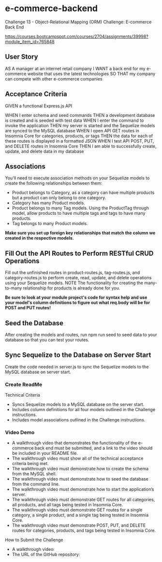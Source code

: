 # e-commerce-backend
Challenge 13 - Object-Relational Mapping (ORM) Challenge: E-commerce Back End

https://courses.bootcampspot.com/courses/2704/assignments/39998?module_item_id=765848

## User Story
AS A manager at an internet retail company
I WANT a back end for my e-commerce website that uses the latest technologies
SO THAT my company can compete with other e-commerce companies


## Acceptance Criteria
GIVEN a functional Express.js API
<!-- WHEN I add my database name, MySQL username, and MySQL password to an environment variable file
THEN I am able to connect to a database using Sequelize -->
WHEN I enter schema and seed commands
THEN a development database is created and is seeded with test data
WHEN I enter the command to invoke the application
THEN my server is started and the Sequelize models are synced to the MySQL database
WHEN I open API GET routes in Insomnia Core for categories, products, or tags
THEN the data for each of these routes is displayed in a formatted JSON
WHEN I test API POST, PUT, and DELETE routes in Insomnia Core
THEN I am able to successfully create, update, and delete data in my database

## Associations
You'll need to execute association methods on your Sequelize models to create the following relationships between them:
- Product belongs to Category, as a category can have multiple products but a product can only belong to one category.
- Category has many Product models.
- Product belongs to many Tag models. Using the ProductTag through model, allow products to have multiple tags and tags to have many products.
- Tag belongs to many Product models.

**Make sure you set up foreign key relationships that match the column we created in the respective models.**

## Fill Out the API Routes to Perform RESTful CRUD Operations
Fill out the unfinished routes in product-routes.js, tag-routes.js, and category-routes.js to perform create, read, update, and delete operations using your Sequelize models.
NOTE
The functionality for creating the many-to-many relationship for products is already done for you.

**Be sure to look at your module project's code for syntax help and use your model's column definitions to figure out what req.body will be for POST and PUT routes!**

## Seed the Database
After creating the models and routes, run npm run seed to seed data to your database so that you can test your routes.

## Sync Sequelize to the Database on Server Start
Create the code needed in server.js to sync the Sequelize models to the MySQL database on server start.

### Create ReadMe
Technical Criteria 
- Syncs Sequelize models to a MySQL database on the server start.
- Includes column definitions for all four models outlined in the Challenge instructions.
- Includes model associations outlined in the Challenge instructions.

### Video Demo
- A walkthrough video that demonstrates the functionality of the e-commerce back end must be submitted, and a link to the video should be included in your README file.
- The walkthrough video must show all of the technical acceptance criteria being met.
- The walkthrough video must demonstrate how to create the schema from the MySQL shell.
- The walkthrough video must demonstrate how to seed the database from the command line.
- The walkthrough video must demonstrate how to start the application’s server.
- The walkthrough video must demonstrate GET routes for all categories, all products, and all tags being tested in Insomnia Core.
- The walkthrough video must demonstrate GET routes for a single category, a single product, and a single tag being tested in Insomnia Core.
- The walkthrough video must demonstrate POST, PUT, and DELETE routes for categories, products, and tags being tested in Insomnia Core.

How to Submit the Challenge
- A walkthrough video:
- The URL of the GitHub repository: